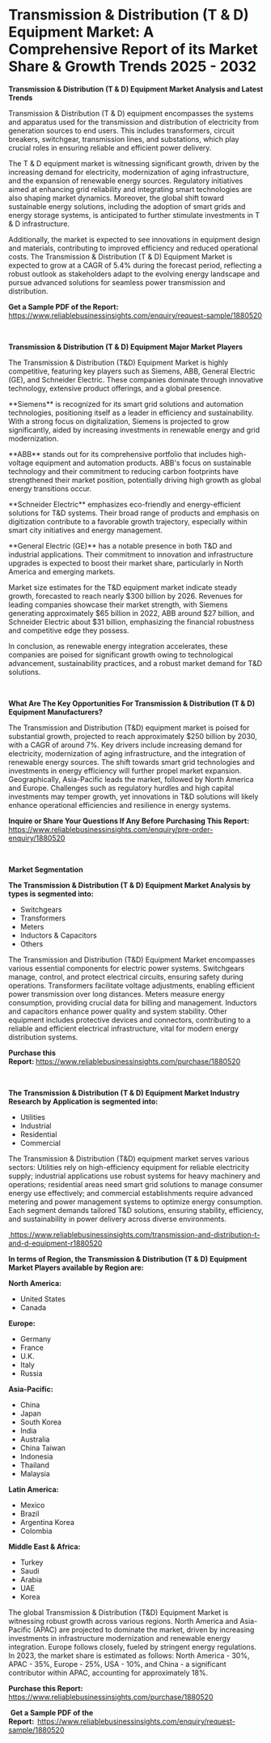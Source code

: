 <p><h1>Transmission & Distribution (T & D) Equipment Market: A Comprehensive Report of its Market Share & Growth Trends 2025 - 2032</h1></p><p><strong>Transmission & Distribution (T & D) Equipment Market Analysis and Latest Trends</strong></p>
<p><p>Transmission & Distribution (T & D) equipment encompasses the systems and apparatus used for the transmission and distribution of electricity from generation sources to end users. This includes transformers, circuit breakers, switchgear, transmission lines, and substations, which play crucial roles in ensuring reliable and efficient power delivery. </p><p>The T & D equipment market is witnessing significant growth, driven by the increasing demand for electricity, modernization of aging infrastructure, and the expansion of renewable energy sources. Regulatory initiatives aimed at enhancing grid reliability and integrating smart technologies are also shaping market dynamics. Moreover, the global shift toward sustainable energy solutions, including the adoption of smart grids and energy storage systems, is anticipated to further stimulate investments in T & D infrastructure.</p><p>Additionally, the market is expected to see innovations in equipment design and materials, contributing to improved efficiency and reduced operational costs. The Transmission & Distribution (T & D) Equipment Market is expected to grow at a CAGR of 5.4% during the forecast period, reflecting a robust outlook as stakeholders adapt to the evolving energy landscape and pursue advanced solutions for seamless power transmission and distribution.</p></p>
<p><strong>Get a Sample PDF of the Report:&nbsp;</strong> <a href="https://www.reliablebusinessinsights.com/enquiry/request-sample/1880520?utm_campaign=1873&utm_medium=2&utm_source=Github&utm_content=ia&utm_term=12042025&utm_id=transmission-distribution-t-d-equipment">https://www.reliablebusinessinsights.com/enquiry/request-sample/1880520</a></p>
<p>&nbsp;</p>
<p><strong>Transmission & Distribution (T & D) Equipment Major Market Players</strong></p>
<p><p>The Transmission & Distribution (T&D) Equipment Market is highly competitive, featuring key players such as Siemens, ABB, General Electric (GE), and Schneider Electric. These companies dominate through innovative technology, extensive product offerings, and a global presence.</p><p>**Siemens** is recognized for its smart grid solutions and automation technologies, positioning itself as a leader in efficiency and sustainability. With a strong focus on digitalization, Siemens is projected to grow significantly, aided by increasing investments in renewable energy and grid modernization.</p><p>**ABB** stands out for its comprehensive portfolio that includes high-voltage equipment and automation products. ABB's focus on sustainable technology and their commitment to reducing carbon footprints have strengthened their market position, potentially driving high growth as global energy transitions occur.</p><p>**Schneider Electric** emphasizes eco-friendly and energy-efficient solutions for T&D systems. Their broad range of products and emphasis on digitization contribute to a favorable growth trajectory, especially within smart city initiatives and energy management.</p><p>**General Electric (GE)** has a notable presence in both T&D and industrial applications. Their commitment to innovation and infrastructure upgrades is expected to boost their market share, particularly in North America and emerging markets.</p><p>Market size estimates for the T&D equipment market indicate steady growth, forecasted to reach nearly $300 billion by 2026. Revenues for leading companies showcase their market strength, with Siemens generating approximately $65 billion in 2022, ABB around $27 billion, and Schneider Electric about $31 billion, emphasizing the financial robustness and competitive edge they possess.</p><p>In conclusion, as renewable energy integration accelerates, these companies are poised for significant growth owing to technological advancement, sustainability practices, and a robust market demand for T&D solutions.</p></p>
<p>&nbsp;</p>
<p><strong>What Are The Key Opportunities For Transmission & Distribution (T & D) Equipment Manufacturers?</strong></p>
<p><p>The Transmission and Distribution (T&D) equipment market is poised for substantial growth, projected to reach approximately $250 billion by 2030, with a CAGR of around 7%. Key drivers include increasing demand for electricity, modernization of aging infrastructure, and the integration of renewable energy sources. The shift towards smart grid technologies and investments in energy efficiency will further propel market expansion. Geographically, Asia-Pacific leads the market, followed by North America and Europe. Challenges such as regulatory hurdles and high capital investments may temper growth, yet innovations in T&D solutions will likely enhance operational efficiencies and resilience in energy systems.</p></p>
<p><strong>Inquire or Share Your Questions If Any Before Purchasing This Report:</strong> <a href="https://www.reliablebusinessinsights.com/enquiry/pre-order-enquiry/1880520?utm_campaign=1873&utm_medium=2&utm_source=Github&utm_content=ia&utm_term=12042025&utm_id=transmission-distribution-t-d-equipment">https://www.reliablebusinessinsights.com/enquiry/pre-order-enquiry/1880520</a></p>
<p>&nbsp;</p>
<p><strong>Market Segmentation</strong></p>
<p><strong>The Transmission & Distribution (T & D) Equipment Market Analysis by types is segmented into:</strong></p>
<p><ul><li>Switchgears</li><li>Transformers</li><li>Meters</li><li>Inductors & Capacitors</li><li>Others</li></ul></p>
<p><p>The Transmission and Distribution (T&D) Equipment Market encompasses various essential components for electric power systems. Switchgears manage, control, and protect electrical circuits, ensuring safety during operations. Transformers facilitate voltage adjustments, enabling efficient power transmission over long distances. Meters measure energy consumption, providing crucial data for billing and management. Inductors and capacitors enhance power quality and system stability. Other equipment includes protective devices and connectors, contributing to a reliable and efficient electrical infrastructure, vital for modern energy distribution systems.</p></p>
<p><strong>Purchase this Report:&nbsp;</strong><a href="https://www.reliablebusinessinsights.com/purchase/1880520?utm_campaign=1873&utm_medium=2&utm_source=Github&utm_content=ia&utm_term=12042025&utm_id=transmission-distribution-t-d-equipment">https://www.reliablebusinessinsights.com/purchase/1880520</a></p>
<p>&nbsp;</p>
<p><strong>The Transmission & Distribution (T & D) Equipment Market Industry Research by Application is segmented into:</strong></p>
<p><ul><li>Utilities</li><li>Industrial</li><li>Residential</li><li>Commercial</li></ul></p>
<p><p>The Transmission & Distribution (T&D) equipment market serves various sectors: Utilities rely on high-efficiency equipment for reliable electricity supply; industrial applications use robust systems for heavy machinery and operations; residential areas need smart grid solutions to manage consumer energy use effectively; and commercial establishments require advanced metering and power management systems to optimize energy consumption. Each segment demands tailored T&D solutions, ensuring stability, efficiency, and sustainability in power delivery across diverse environments.</p></p>
<p><a href="https://www.reliablebusinessinsights.com/transmission-and-distribution-t-and-d-equipment-r1880520?utm_campaign=1873&utm_medium=2&utm_source=Github&utm_content=ia&utm_term=12042025&utm_id=transmission-distribution-t-d-equipment">&nbsp;https://www.reliablebusinessinsights.com/transmission-and-distribution-t-and-d-equipment-r1880520</a></p>
<p><strong>In terms of Region, the Transmission & Distribution (T & D) Equipment Market Players available by Region are:</strong></p>
<p>
    <p> <strong> North America: </strong>
        <ul>
            <li>United States</li>
            <li>Canada</li>
        </ul>
        </p> 
    <p> <strong> Europe: </strong>
        <ul>
            <li>Germany</li>
            <li>France</li>
            <li>U.K.</li>
            <li>Italy</li>
            <li>Russia</li>
        </ul>
        </p> 
    <p> <strong> Asia-Pacific: </strong>
        <ul>
            <li>China</li>
            <li>Japan</li>
            <li>South Korea</li>
            <li>India</li>
            <li>Australia</li>
            <li>China Taiwan</li>
            <li>Indonesia</li>
            <li>Thailand</li>
            <li>Malaysia</li>
        </ul>
        </p> 
    <p> <strong> Latin America: </strong>
        <ul>
            <li>Mexico</li>
            <li>Brazil</li>
            <li>Argentina Korea</li>
            <li>Colombia</li>
        </ul>
        </p> 
    <p> <strong> Middle East & Africa: </strong>
        <ul>
            <li>Turkey</li>
            <li>Saudi</li>
            <li>Arabia</li>
            <li>UAE</li>
            <li>Korea</li>
        </ul>
    </p>
    </p>
<p><p>The global Transmission & Distribution (T&D) Equipment Market is witnessing robust growth across various regions. North America and Asia-Pacific (APAC) are projected to dominate the market, driven by increasing investments in infrastructure modernization and renewable energy integration. Europe follows closely, fueled by stringent energy regulations. In 2023, the market share is estimated as follows: North America - 30%, APAC - 35%, Europe - 25%, USA - 10%, and China - a significant contributor within APAC, accounting for approximately 18%.</p></p>
<p><strong>Purchase this Report: </strong><a href="https://www.reliablebusinessinsights.com/purchase/1880520?utm_campaign=1873&utm_medium=2&utm_source=Github&utm_content=ia&utm_term=12042025&utm_id=transmission-distribution-t-d-equipment">https://www.reliablebusinessinsights.com/purchase/1880520</a></p>
<p>&nbsp;<strong>Get a Sample PDF of the Report:&nbsp;&nbsp;</strong><a href="https://www.reliablebusinessinsights.com/enquiry/request-sample/1880520?utm_campaign=1873&utm_medium=2&utm_source=Github&utm_content=ia&utm_term=12042025&utm_id=transmission-distribution-t-d-equipment">https://www.reliablebusinessinsights.com/enquiry/request-sample/1880520</a></p>
<p><strong></strong></p>
<p><p></p><p></p><p></p></p>